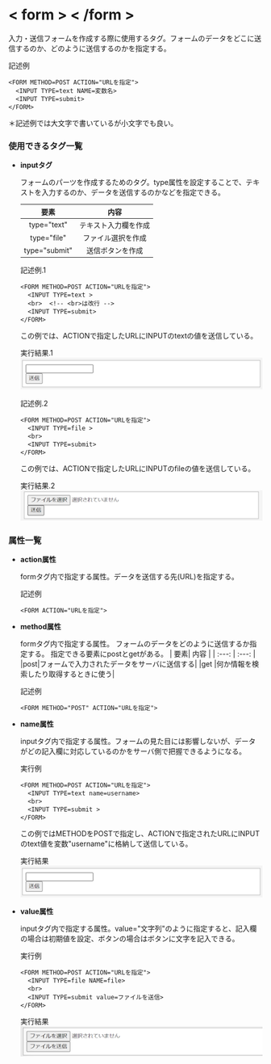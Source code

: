 [](ファイル名はコマンド名.md)
# < form > < /form >

入力・送信フォームを作成する際に使用するタグ。フォームのデータをどこに送信するのか、どのように送信するのかを指定する。



  記述例 [](変更しない)
  
  ```
  <FORM METHOD=POST ACTION="URLを指定">
    <INPUT TYPE=text NAME=変数名> 
    <INPUT TYPE=submit> 
  </FORM>
  ```
  ＊記述例では大文字で書いているが小文字でも良い。

  ### 使用できるタグ一覧

- **inputタグ** 
    
  フォームのパーツを作成するためのタグ。type属性を設定することで、テキストを入力するのか、データを送信するのかなどを指定できる。
  
  | 要素| 内容 |
  | :---: | :---: |
  |type="text"|テキスト入力欄を作成|
  |type="file"|ファイル選択を作成|
  |type="submit"|送信ボタンを作成|
  


  記述例.1　[](変更しない)
  
  ```
  <FORM METHOD=POST ACTION="URLを指定">
    <INPUT TYPE=text >
    <br>  <!-- <br>は改行 -->
    <INPUT TYPE=submit>
  </FORM>
  ```
  この例では、ACTIONで指定したURLにINPUTのtextの値を送信している。
  <br>


  実行結果.1　[](変更しない)
  ![](../nakanishi/form1.png)
  <br>
 

  記述例.2　[](変更しない)
  
  
  ```
  <FORM METHOD=POST ACTION="URLを指定">
    <INPUT TYPE=file >
    <br>
    <INPUT TYPE=submit>
  </FORM>
  ```
  この例では、ACTIONで指定したURLにINPUTのfileの値を送信している。
  <br>


  実行結果.2　[](変更しない)
  ![](../nakanishi/form2.png)
  <br>

### 属性一覧


- **action属性**
  
  formタグ内で指定する属性。データを送信する先(URL)を指定する。

  記述例 [](変更しない)
  
  ```
  <FORM ACTION="URLを指定">
  ```

- **method属性** 
  
  formタグ内で指定する属性。
  フォームのデータをどのように送信するか指定する。
  指定できる要素にpostとgetがある。
  | 要素| 内容 |
  | :---: | :---: |
  |post|フォームで入力されたデータをサーバに送信する|
  |get |何か情報を検索したり取得するときに使う|
  
  記述例　[](変更しない)
  
  ```
  <FORM METHOD="POST" ACTION="URLを指定">
  ```


  


- **name属性** 
    
  inputタグ内で指定する属性。フォームの見た目には影響しないが、データがどの記入欄に対応しているのかをサーバ側で把握できるようになる。
  
  実行例　[](変更しない)
  
  ```
  <FORM METHOD=POST ACTION="URLを指定">
    <INPUT TYPE=text name=username> 
    <br>
    <INPUT TYPE=submit > 
  </FORM>
  ```
  この例ではMETHODをPOSTで指定し、ACTIONで指定されたURLにINPUTのtext値を変数"username"に格納して送信している。


  実行結果　[](変更しない)
  ![](../nakanishi/form1.png)
  <br>

- **value属性** 
  
  inputタグ内で指定する属性。value="文字列"のように指定すると、記入欄の場合は初期値を設定、ボタンの場合はボタンに文字を記入できる。
  
  
  実行例　[](変更しない)
  
  ```
  <FORM METHOD=POST ACTION="URLを指定">
    <INPUT TYPE=file NAME=file> 
    <br>
    <INPUT TYPE=submit value=ファイルを送信> 
  </FORM>
  ```


  実行結果　[](変更しない)
  ![](../nakanishi/form3.png)





